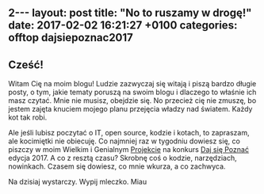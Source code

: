 2---
layout: post
title:  "No to ruszamy w drogę!"
date:   2017-02-02 16:21:27 +0100
categories: offtop dajsiepoznac2017
---
## Cześć!
Witam Cię na moim blogu! Ludzie zazwyczaj się witają i piszą bardzo długie posty, o tym, jakie tematy poruszą na swoim blogu i dlaczego to właśnie ich masz czytać. Mnie nie musisz, obejdzie się. No przecież cię nie zmuszę, bo jestem zajęta knuciem mojego planu przejęcia władzy nad światem. Każdy kot tak robi.

Ale jeśli lubisz poczytać o IT, open source, kodzie i kotach, to zapraszam, ale kocimiętki nie obiecuję. Co najmniej raz w tygodniu dowiesz się, co piszczy w moim Wielkim i Genialnym [Projekcie](https://github.com/korneliakobiela/bee-programmer) na konkurs [Daj się Poznać](http://devstyle.pl/daj-sie-poznac) edycja 2017. A co z resztą czasu? Skrobnę coś o kodzie, narzędziach, nowinkach. Czasem się dowiesz, co mnie wkurza, a co zachwyca.

Na dzisiaj wystarczy. Wypij mleczko.
Miau
